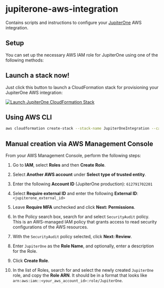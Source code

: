 # jupiterone-aws-integration

Contains scripts and instructions to configure your [JupiterOne](https://jupiterone.io/)
AWS integration.

## Setup

You can set up the necessary AWS IAM role for JupiterOne using one of the
following methods:

## Launch a stack now!

Just click this button to launch a CloudFormation stack for provisioning your
JupiterOne AWS integration:

[![Launch JupiterOne CloudFormation Stack](https://s3.amazonaws.com/cloudformation-examples/cloudformation-launch-stack.png)](https://console.aws.amazon.com/cloudformation/home?region=us-east-1#/stacks/new?stackName=jupiterone-integration&templateURL=https%3A%2F%2Fs3.amazonaws.com%2Fjupiterone-prod-us-jupiter-aws-integration%2Fjupiterone-cloudformation.json)

## Using AWS CLI

```bash
aws cloudformation create-stack --stack-name JupiterOneIntegration --capabilities CAPABILITY_IAM --template-url https://s3.amazonaws.com/jupiterone-prod-us-jupiter-aws-integration/jupiterone-cloudformation.json
```

## Manual creation via AWS Management Console

From your AWS Management Console, perform the following steps:

1.  Go to **IAM**, select **Roles** and then **Create Role**.

1.  Select **Another AWS account** under **Select type of trusted entity**.

1.  Enter the following **Account ID** (JupiterOne production): `612791702201`

1.  Select **Require external ID** and enter the following **External ID**:
    `<jupiterone_external_id>`

1.  Leave **Require MFA** unchecked and click **Next: Permissions**.

1.  In the Policy search box, search for and select `SecurityAudit` policy. This
    is an AWS-managed IAM policy that grants access to read security
    configurations of the AWS resources.

1.  With the `SecurityAudit` policy selected, click **Next: Review**.

1.  Enter `JupiterOne` as the **Role Name**, and optionally, enter a description
    for the Role.

1.  Click **Create Role**.

1.  In the list of Roles, search for and select the newly created `JupiterOne`
    role, and copy the **Role ARN**. It should be in a format that looks like
    `arn:aws:iam::<your_aws_account_id>:role/JupiterOne`.
